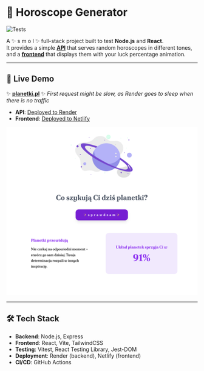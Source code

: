 # 🔮 Horoscope Generator

![Tests](https://github.com/basial/horoscope-fontend/actions/workflows/tests.yml/badge.svg)

A ✨ s m o l ✨ full-stack project built to test **Node.js** and **React**.  
It provides a simple [**API**](https://github.com/basial/horoscope-api) that serves random horoscopes in different tones, and a [**frontend**](https://github.com/basial/horoscope-frontend) that displays them with your luck percentage animation.

---

## 🚀 Live Demo

✨ [**planetki.pl**](https://www.planetki.pl) ✨ 
_First request might be slow, as Render goes to sleep when there is no traffic_

- **API**: [Deployed to Render](https://horoscope-api-adcu.onrender.com/api/horoscope)  
- **Frontend**: [Deployed to Netlify](https://incredible-monstera-6f0b64.netlify.app/)

![planetki.pl](public/screenshot.png)

---

## 🛠️ Tech Stack
- **Backend**: Node.js, Express  
- **Frontend**: React, Vite, TailwindCSS  
- **Testing**: Vitest, React Testing Library, Jest-DOM  
- **Deployment**: Render (backend), Netlify (frontend)  
- **CI/CD**: GitHub Actions  
